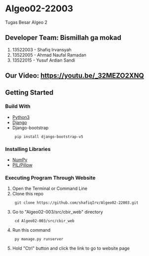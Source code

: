 # Algeo02-22003
Tugas Besar Algeo 2

## Developer Team: Bismillah ga mokad
1. 13522003 - Shafiq Irvansyah
2. 13522005 - Ahmad Naufal Ramadan
3. 13522015 - Yusuf Ardian Sandi

## Our Video: https://youtu.be/_32MEZO2XNQ

## Getting Started
### Build With
- [Python3](https://www.python.org/downloads/)
- [Django](https://docs.djangoproject.com/en/1.8/howto/windows/#:~:text=Django%20can%20be%20installed%20easily,version%20in%20the%20command%20prompt.)
- Django-bootstrap
  ```
   pip install django-bootstrap-v5
  ```

### Installing Libraries
- [NumPy](https://numpy.org/install/)
- [PIL/Pillow](https://pillow.readthedocs.io/en/stable/installation.html)

### Executing Program Through Website
1. Open the Terminal or Command Line
2. Clone this repo
   ```
    git clone https://github.com/shafiqIrv/Algeo02-22003.git
   ``` 
3. Go to "Algeo02-003/src/cbir_web" directory
   ```
    cd Algeo02-003/src/cbir_web
   ```
4. Run this command
   ```
    py manage.py runserver
   ```
5. Hold "Ctrl" button and click the link to go to website page
